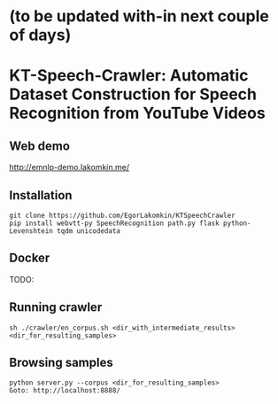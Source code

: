 # (to be updated with-in next couple of days)
# KT-Speech-Crawler: Automatic Dataset Construction for Speech Recognition from YouTube Videos

## Web demo
http://emnlp-demo.lakomkin.me/


## Installation
```
git clone https://github.com/EgorLakomkin/KTSpeechCrawler
pip install webvtt-py SpeechRecognition path.py flask python-Levenshtein tqdm unicodedata
```

## Docker
TODO:

## Running crawler
```
sh ./crawler/en_corpus.sh <dir_with_intermediate_results> <dir_for_resulting_samples>
```
## Browsing samples
```
python server.py --corpus <dir_for_resulting_samples>
Goto: http://localhost:8888/
```
